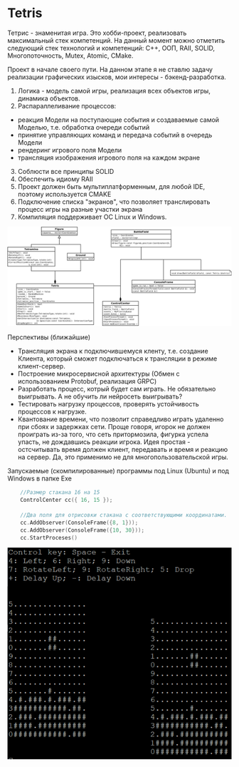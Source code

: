 # Tetris
Тетрис - знаменитая игра.
Это хобби-проект, реализовать максимальный стек компетенций.
На данный момент можно отметить следующий стек технологий и компетенций:
C++, ООП, RAII, SOLID, Многопоточность, Mutex, Atomic, CMake.

Проект в начале своего пути.
На данном этапе я не ставлю задачу реализации графических изысков, мои интересы - бэкенд-разработка.
1. Логика - модель самой игры, реализация всех объектов игры, динамика объектов.
2. Распараллеливание процессов: 
- реакция Модели на поступающие события и создаваемые самой Моделью, т.е. обработка очереди событий
- принятие управляющих команд и передача событий в очередь Модели 
- рендеринг игрового поля Модели
- трансляция изображения игрового поля на каждом экране
3. Соблюсти все принципы SOLID
4. Обеспечить идиому RAII
5. Проект должен быть мультиплатформенным, для любой IDE, поэтому используется CMAKE
6. Подключение списка "экранов", что позволяет транслировать процесс игры на разные участки экрана
7. Компиляция поддерживает ОС Linux и Windows.

![Описание](https://github.com/sergeyrokhin/Tetris/blob/main/res/Tetris.svg)

Перспективы (ближайшие)
- Трансляция экрана к подключившемуся кленту, т.е. создание Клиента, который сможет подключаться к трансляции в режиме клиент-сервер.
- Построение микросервисной архитектуры (Обмен с использованием Protobuf, реализация GRPC)
- Разработать процесс, котрый будет сам играть. Не обязательно выигрывать. А не обучить ли нейросеть выигрывать?
- Тестировать нагрузку процессов, проверять устойчивость процессов к нагрузке.
- Квантование времени, что позволит справедливо играть удаленно при сбоях и задержках сети. Проще говоря, игорок не должен проиграть из-за того, что сеть притормозила, фигурка успела упасть, не дождавшись реакции игрока. Идея простая - остсчитывать время должен клиент, передавать и время и реакцию на сервер. Да, это применимо не для многопользовательской игры.

Запускаемые (скомпилированные) программы под Linux (Ubuntu) и под Windows в папке Exe

```c++
    //Размер стакана 16 на 15
	ControlCenter cc({ 16, 15 });

    //Два поля для отрисовки стакана с соответствующими координатами.
    cc.AddObserver(ConsoleFrame({8, 1}));
    cc.AddObserver(ConsoleFrame({10, 30}));
    cc.StartProceses()
```

![screenshot](https://github.com/sergeyrokhin/Tetris/blob/main/res/screenshot.png)